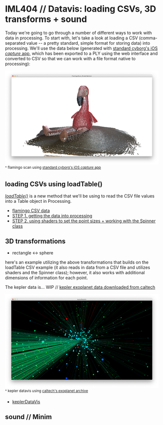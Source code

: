 # IML404 // Datavis: loading CSVs, 3D transforms + sound

Today we're going to go through a number of different ways to work with data in processing.  To start with, let's take a look at loading a CSV (comma-separated value -- a pretty standard, simple format for storing data) into processing. We'll use the data below (generated with [standard cyborg's iOS *capture* app](https://www.standardcyborg.com/products/), which has been exported to a PLY using the web interface and converted to CSV so that we can work with a file format native to processing):

![flamingo scan using standard cyborg's iOS app capture](https://github.com/johnbcarpenter/USC_IML404_IMAGES/blob/master/images/FlamingoScan.png)  
<sup> ^ flamingo scan using [standard cyborg's iOS *capture* app](https://www.standardcyborg.com/products/)</sup>

## loading CSVs using loadTable()
[*loadTable()*](https://processing.org/reference/loadTable_.html) is a new method that we'll be using to read the CSV file values into a Table object in Processing.

- [flamingo CSV data](https://github.com/johnbcarpenter/USC_IML404/tree/master/CODE/PROCESSING/DATA/FlamingoScan.zip)
- [STEP 1. getting the data into processing](https://github.com/johnbcarpenter/USC_IML404/tree/master/CODE/PROCESSING/DATA/FlamingoScan_LoadData)
- [STEP 2. using shaders to set the point sizes + working with the Spinner class](https://github.com/johnbcarpenter/USC_IML404/tree/master/CODE/PROCESSING/DATA/FlamingoScan_ShaderSpinner)

## 3D transformations

- rectangle <-> sphere

here's an example utilizing the above transformations that builds on the loadTable CSV example (it also reads in data from a CSV file and utilizes shaders and the Spinner class); however, it also works with additional dimensions of information for each point.

The kepler data is... WIP // [kepler exoplanet data downloaded from caltech](https://exoplanetarchive.ipac.caltech.edu/cgi-bin/TblView/nph-tblView?app=ExoTbls&config=planets)

![kepler datavis](https://github.com/johnbcarpenter/USC_IML404_IMAGES/blob/master/images/keplerDataVis.png)  
<sup> ^ kepler datavis using [caltech's exoplanet archive](https://exoplanetarchive.ipac.caltech.edu/cgi-bin/TblView/nph-tblView?app=ExoTbls&config=planets)</sup>

- [keplerDataVis](https://github.com/johnbcarpenter/USC_IML404/tree/master/CODE/PROCESSING/DATA/keplerDataVis)

## sound // Minim


